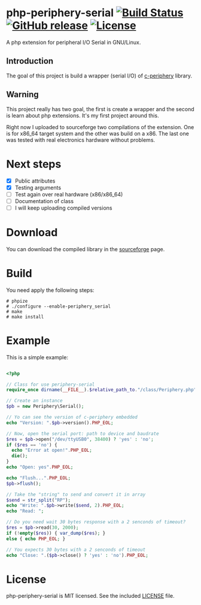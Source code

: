 # php-periphery-serial [![Build Status](https://travis-ci.org/1nv1/php-periphery.svg?branch=master)](https://travis-ci.org/vsergeev/c-periphery) [![GitHub release](https://img.shields.io/github/release/1nv1/php-periphery.svg?maxAge=7200)](https://github.com/1nv1/php-periphery-serial) [![License](https://img.shields.io/badge/license-MIT-blue.svg)](https://github.com/vsergeev/c-periphery/blob/master/LICENSE)

A php extension for peripheral I/O Serial in GNU/Linux.

## Introduction

The goal of this project is build a wrapper (serial I/O) of [c-periphery](https://github.com/vsergeev/c-periphery)
library.

## Warning

This project really has two goal, the first is create a wrapper and the second
is learn about php extensions. It's my first project around this.

Right now I uploaded to sourceforge two compilations of the extension. One is
for x86_64 target system and the other was build on a x86.
The last one was tested with real electronics hardware without problems.

# Next steps

- [x] Public attributes
- [x] Testing arguments
- [ ] Test again over real hardware (x86/x86_64)
- [ ] Documentation of class
- [ ] I will keep uploading compiled versions

# Download

You can download the compiled library in the [sourceforge](https://sourceforge.net/projects/php-periphery-serial/) page.

# Build

You need apply the following steps:

```
# phpize
# ./configure --enable-periphery_serial
# make
# make install
```

# Example

This is a simple example:

```php

<?php

// Class for use periphery-serial
require_once dirname(__FILE__).$relative_path_to."/class/Periphery.php";

// Create an instance
$pb = new Periphery\Serial();

// Yo can see the version of c-periphery embedded
echo "Version: ".$pb->version().PHP_EOL;

// Now, open the serial port: path to device and baudrate
$res = $pb->open("/dev/ttyUSB0", 38400) ? 'yes' : 'no';
if ($res == 'no') {
  echo "Error at open!".PHP_EOL;
  die();
}
echo "Open: yes".PHP_EOL;

echo "Flush...".PHP_EOL;
$pb->flush();

// Take the "string" to send and convert it in array
$send = str_split("RP");
echo "Write: ".$pb->write($send, 2).PHP_EOL;
echo "Read: ";

// Do you need wait 30 bytes response with a 2 senconds of timeout?
$res = $pb->read(30, 2000);
if (!empty($res)) { var_dump($res); }
else { echo PHP_EOL; }

// You expects 30 bytes with a 2 senconds of timeout
echo "Close: ".($pb->close() ? 'yes' : 'no').PHP_EOL;

```

# License

php-periphery-serial is MIT licensed. See the included [LICENSE](LICENSE) file.
